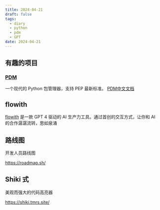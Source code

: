 ```yaml
---
title: 2024-04-21
draft: false
tags:
  - diary
  - python
  - pdm
  - GPT
date: 2024-04-21
---
```

## 有趣的项目

### [PDM](https://github.com/pdm-project/pdm)

一个现代的 Python 包管理器，支持 PEP 最新标准。
[PDM中文文档](https://pdm-project.org/zh-cn/latest/)

## flowith

[flowith](https://try.flowith.io/) 是一款 GPT 4 驱动的 AI 生产力工具。通过首创的交互方式，让你和 AI 的合作潺潺流转，思如泉涌

## 路线图

开发人员路线图

https://roadmap.sh/

## Shiki 式

美观而强大的代码高亮器

https://shiki.tmrs.site/
